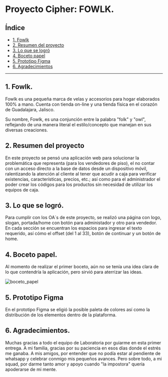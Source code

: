 # Proyecto Cipher: FOWLK.

## Índice

* [1. Fowlk](#1-Fowlk.)
* [2. Resumen del proyecto](#2-resumen-del-proyecto)
* [3. Lo que se logró](#3-lo-que-se-logró)
* [4. Boceto papel](#4-boceto-papel)
* [5. Prototipo Figma](#5-prototipo-figma)
* [6. Agradecimientos](#6-agradecimientos)


***

## 1. Fowlk. 

Fowlk es una pequeña marca de velas y accesorios para hogar elaborados 100% a mano. Cuenta con tienda on-line y 
una tienda física en el corazón de Guadalajara, Jalisco.

Su nombre, Fowlk, es una conjunción entre la palabra "folk" y "owl", reflejando de una manera literal el estilo/concepto 
que manejan en sus diversas creaciones. 

## 2. Resumen del proyecto

En este proyecto se pensó una aplicación web para solucionar la problemática 
que representa (para los vendedores de piso), el no contar con un acceso directo
a la base de datos desde un dispositivo móvil, ralentizando la atención al cliente
al tener que acudir a caja para verificar existencias, características, precios, etc.;
así como para el administrador el poder crear los códigos para los productos sin necesidad
de utilizar los equipos de caja. 

## 3. Lo que se logró.

Para cumplir con los OA´s de este proyecto, se realizó una página con logo, slogan,
portada/home con botón para administador y otro para vendedor. En cada sección se encuentran
los espacios para ingresar el texto requerido, así cómo el offset (del 1 al 33), botón de continuar
y un botón de home. 

## 4. Boceto papel.

Al momento de realizar el primer boceto, aún no se tenía una idea clara de lo que contendría 
la aplicación, pero sirvió para aterrizar las ideas.

![boceto_papel](final.png)

## 5. Prototipo Figma

En el prototipo Figma se eligió la posible paleta de colores así como la distribución
de los elementos dentro de la plataforma.



## 6. Agradecimientos.

Muchas gracias a todo el equipo de Laboratoria por guiarme en esta primer entrega. A mi familia, 
gracias por su paciencia en esos días donde el estrés me ganaba.
A mis amigos, por entender que no podía estar al pendiente de whatsapp y celebrar conmigo mis pequeños avances.
Pero sobre todo, a mi squad, por darme tanto amor y apoyo cuando "la impostora" quería apoderarse de mi mente.
